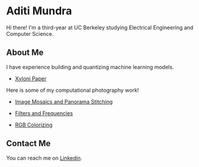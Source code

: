 # Aditi Mundra
Hi there! I'm a third-year at UC Berkeley studying Electrical Engineering and Computer Science.

## About Me
I have experience building and quantizing machine learning models.

* [Xyloni Paper](https://dl.acm.org/doi/10.1145/3665314.3670810)

Here is some of my computational photography work!
* [Image Mosaics and Panorama Stitching](https://aditimundra05.github.io/cs180/4/index.html)

* [Filters and Frequencies](https://aditimundra05.github.io/cs180/3/index.html)

* [RGB Colorizing](https://aditimundra05.github.io/cs180/2/index.html)

## Contact Me
You can reach me on [Linkedin](https://www.linkedin.com/in/aditi-mundra/).
